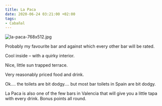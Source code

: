 ```yaml
---
title: La Paca
date: 2020-06-24 03:21:00 +02:00
tags:
- Cabañal
---
```


![la-paca-768x512.jpg](/uploads/la-paca-768x512.jpg)

Probably my favourite bar and against which every other bar will be rated.

Cool inside – with a quirky interior.

Nice, little sun trapped terrace.

Very reasonably priced food and drink.

Ok…. the toilets are bit dodgy…. but most bar toilets in Spain are bit dodgy.

La Paca is also one of the few bars in Valencia that will give you a little tapa with every drink. Bonus points all round.